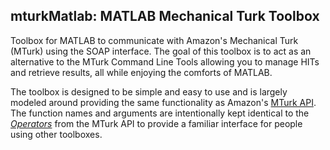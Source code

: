 mturkMatlab: MATLAB Mechanical Turk Toolbox
-------------------------------------------

Toolbox for MATLAB to communicate with Amazon's Mechanical Turk (MTurk) using the SOAP interface. The goal of this toolbox is to act as an alternative to the MTurk Command Line Tools allowing you to manage HITs and retrieve results, all while enjoying the comforts of MATLAB. 

The toolbox is designed to be simple and easy to use and is largely modeled around providing the same functionality as Amazon's <a href="http://docs.aws.amazon.com/AWSMechTurk/latest/AWSMturkAPI/Welcome.html">MTurk API</a>. The function names and arguments are intentionally kept identical to the <i><a href="http://docs.aws.amazon.com/AWSMechTurk/latest/AWSMturkAPI/ApiReference_OperationsArticle.html">Operators</a></i> from the MTurk API to provide a familiar interface for people using other toolboxes.
